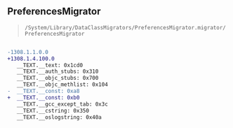 ## PreferencesMigrator

> `/System/Library/DataClassMigrators/PreferencesMigrator.migrator/PreferencesMigrator`

```diff

-1308.1.1.0.0
+1308.1.4.100.0
   __TEXT.__text: 0x1cd0
   __TEXT.__auth_stubs: 0x310
   __TEXT.__objc_stubs: 0x700
   __TEXT.__objc_methlist: 0x104
-  __TEXT.__const: 0xa8
+  __TEXT.__const: 0xb0
   __TEXT.__gcc_except_tab: 0x3c
   __TEXT.__cstring: 0x350
   __TEXT.__oslogstring: 0x40a

```
